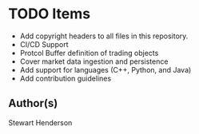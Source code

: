# TODO Items

* Add copyright headers to all files in this repository.
* CI/CD Support
* Protcol Buffer definition of trading objects
* Cover market data ingestion and persistence
* Add support for languages (C++, Python, and Java)
* Add contribution guidelines

## Author(s)

Stewart Henderson